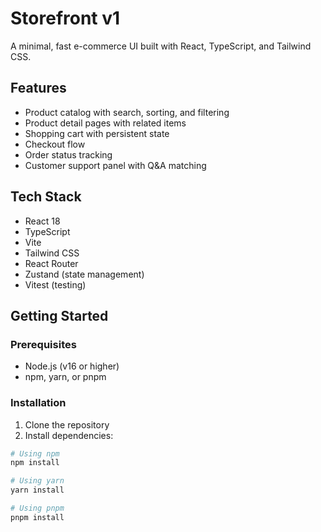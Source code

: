 # Storefront v1

A minimal, fast e-commerce UI built with React, TypeScript, and Tailwind CSS.

## Features

- Product catalog with search, sorting, and filtering
- Product detail pages with related items
- Shopping cart with persistent state
- Checkout flow
- Order status tracking
- Customer support panel with Q&A matching

## Tech Stack

- React 18
- TypeScript
- Vite
- Tailwind CSS
- React Router
- Zustand (state management)
- Vitest (testing)

## Getting Started

### Prerequisites

- Node.js (v16 or higher)
- npm, yarn, or pnpm

### Installation

1. Clone the repository
2. Install dependencies:

```bash
# Using npm
npm install

# Using yarn
yarn install

# Using pnpm
pnpm install
